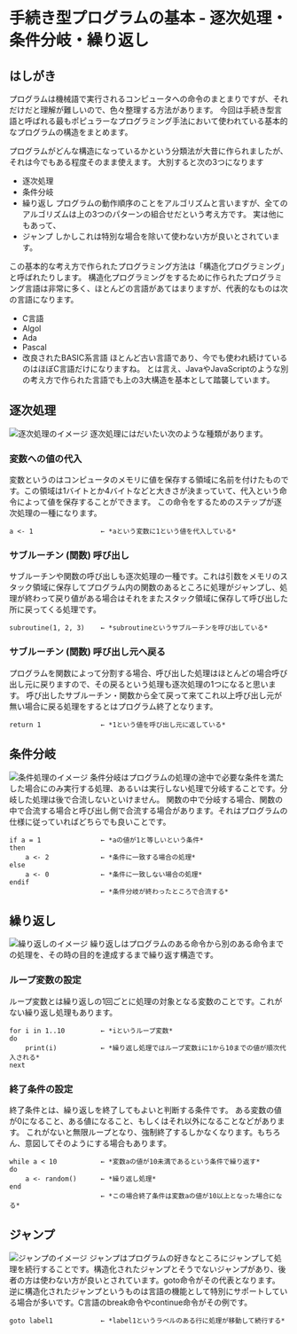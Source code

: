 # 手続き型プログラムの基本 - 逐次処理・条件分岐・繰り返し
## はしがき
プログラムは機械語で実行されるコンピュータへの命令のまとまりですが、それだけだと理解が難しいので、色々整理する方法があります。
今回は手続き型言語と呼ばれる最もポピュラーなプログラミング手法において使われている基本的なプログラムの構造をまとめます。

<div class="outline"></div>

プログラムがどんな構造になっているかという分類法が大昔に作られましたが、それは今でもある程度そのまま使えます。
大別すると次の3つになります
* 逐次処理
* 条件分岐
* 繰り返し
プログラムの動作順序のことをアルゴリズムと言いますが、全てのアルゴリズムは上の3つのパターンの組合せだという考え方です。
実は他にもあって、
* ジャンプ
しかしこれは特別な場合を除いて使わない方が良いとされています。

この基本的な考え方で作られたプログラミング方法は「構造化プログラミング」と呼ばれたりします。
構造化プログラミングをするために作られたプログラミング言語は非常に多く、ほとんどの言語があてはまりますが、代表的なものは次の言語になります。
* C言語
* Algol
* Ada
* Pascal
* 改良されたBASIC系言語
ほとんど古い言語であり、今でも使われ続けているのはほぼC言語だけになりますね。
とは言え、JavaやJavaScriptのような別の考え方で作られた言語でも上の3大構造を基本として踏襲しています。

## 逐次処理
![逐次処理のイメージ](images/prog-general/algol-1-1.png)
逐次処理にはだいたい次のような種類があります。

### 変数への値の代入
変数というのはコンピュータのメモリに値を保存する領域に名前を付けたものです。この領域は1バイトとか4バイトなどと大きさが決まっていて、代入という命令によって値を保存することができます。
この命令をするためのステップが逐次処理の一種になります。

```疑似コードによる例
a <- 1                 ← *aという変数に1という値を代入している*
```

### サブルーチン (関数) 呼び出し
サブルーチンや関数の呼び出しも逐次処理の一種です。これは引数をメモリのスタック領域に保存してプログラム内の関数のあるところに処理がジャンプし、処理が終わって戻り値がある場合はそれをまたスタック領域に保存して呼び出した所に戻ってくる処理です。

```疑似コードによる例
subroutine(1, 2, 3)    ← *subroutineというサブルーチンを呼び出している*
```

### サブルーチン (関数) 呼び出し元へ戻る
プログラムを関数によって分割する場合、呼び出した処理はほとんどの場合呼び出し元に戻りますので、その戻るという処理も逐次処理の1つになると思います。
呼び出したサブルーチン・関数から全て戻って来てこれ以上呼び出し元が無い場合に戻る処理をするとはプログラム終了となります。

```疑似コードによる例
return 1               ← *1という値を呼び出し元に返している*
```

## 条件分岐
![条件処理のイメージ](images/prog-general/algol-2-1.png)
条件分岐はプログラムの処理の途中で必要な条件を満たした場合にのみ実行する処理、あるいは実行しない処理で分岐することです。分岐した処理は後で合流しないといけません。
関数の中で分岐する場合、関数の中で合流する場合と呼び出し側で合流する場合があります。それはプログラムの仕様に従っていればどちらでも良いことです。

```疑似コードによる例
if a = 1               ← *aの値が1と等しいという条件*
then
    a <- 2             ← *条件に一致する場合の処理*
else
    a <- 0             ← *条件に一致しない場合の処理*
endif
                       ← *条件分岐が終わったところで合流する*
```

## 繰り返し
![繰り返しのイメージ](images/prog-general/algol-3-1.png)
繰り返しはプログラムのある命令から別のある命令までの処理を、その時の目的を達成するまで繰り返す構造です。

### ループ変数の設定
ループ変数とは繰り返しの1回ごとに処理の対象となる変数のことです。これがない繰り返し処理もあります。

```疑似コードによる例
for i in 1..10         ← *iというループ変数*
do
    print(i)           ← *繰り返し処理ではループ変数iに1から10までの値が順次代入される*
next
```
### 終了条件の設定
終了条件とは、繰り返しを終了してもよいと判断する条件です。
ある変数の値が0になること、ある値になること、もしくはそれ以外になることなどがあります。
これがないと無限ループとなり、強制終了するしかなくなります。もちろん、意図してそのようにする場合もあります。

```疑似コードによる例
while a < 10           ← *変数aの値が10未満であるという条件で繰り返す*
do
    a <- random()      ← *繰り返し処理*
end
                       ← *この場合終了条件は変数aの値が10以上となった場合になる*
```

## ジャンプ
![ジャンプのイメージ](images/prog-general/algol-4-1.png)
ジャンプはプログラムの好きなところにジャンプして処理を続行することです。構造化されたジャンプとそうでないジャンプがあり、後者の方は使わない方が良いとされています。goto命令がその代表となります。
逆に構造化されたジャンプというものは言語の機能として特別にサポートしている場合が多いです。C言語のbreak命令やcontinue命令がその例です。

```疑似コードによる例
goto label1            ← *label1というラベルのある行に処理が移動して続行する*
```
